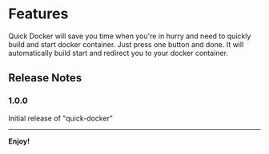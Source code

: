 # Features

Quick Docker will save you time when you're in hurry and need to quickly build and start docker container. Just press one button and done. It will automatically build start and redirect you to your docker container.

## Release Notes

### 1.0.0

Initial release of "quick-docker"

<!-- ### 1.0.1

Added config, you can now change default commit message :)

### 1.0.2

Fixed timing on closing the terminal too soon ;)

### 2.0.0

Added Pull, Push, Commit and Commit & Push buttons, main Pull and Commit & Push btns are in the top right and the rest are in the bottom left in the status bar. -->

---

**Enjoy!**
